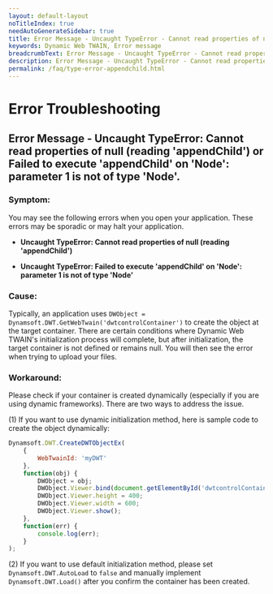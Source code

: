 ```yaml
---
layout: default-layout
noTitleIndex: true
needAutoGenerateSidebar: true
title: Error Message - Uncaught TypeError - Cannot read properties of null (reading 'appendChild') or Failed to execute 'appendChild' on 'Node' - parameter 1 is not of type 'Node'.
keywords: Dynamic Web TWAIN, Error message
breadcrumbText: Error Message - Uncaught TypeError - Cannot read properties of null (reading 'appendChild') or Failed to execute 'appendChild' on 'Node'- parameter 1 is not of type 'Node'.
description: Error Message - Uncaught TypeError - Cannot read properties of null (reading 'appendChild') or Failed to execute 'appendChild' on 'Node'- parameter 1 is not of type 'Node'.
permalink: /faq/type-error-appendchild.html
---
```


# Error Troubleshooting

## Error Message - Uncaught TypeError: Cannot read properties of null (reading 'appendChild') or Failed to execute 'appendChild' on 'Node': parameter 1 is not of type 'Node'.

### Symptom:
You may see the following errors when you open your application. These errors may be sporadic or may halt your application.

- **Uncaught TypeError: Cannot read properties of null (reading 'appendChild')**

- **Uncaught TypeError: Failed to execute 'appendChild' on 'Node': parameter 1 is not of type 'Node'**

### Cause:
Typically, an application uses `DWObject = Dynamsoft.DWT.GetWebTwain('dwtcontrolContainer')` to create the object at the target container. There are certain conditions where Dynamic Web TWAIN's initialization process will complete, but after initialization, the target container is not defined or remains null.  You will then see the error when trying to upload your files.

### Workaround:
Please check if your container is created dynamically (especially if you are using dynamic frameworks). There are two ways to address the issue. 

(1) If you want to use dynamic initialization method, here is sample code to create the object dynamically:

```javascript
Dynamsoft.DWT.CreateDWTObjectEx(
    {
        WebTwainId: 'myDWT'
    },
    function(obj) {
        DWObject = obj;
        DWObject.Viewer.bind(document.getElementById('dwtcontrolContainer'));
        DWObject.Viewer.height = 400;
        DWObject.Viewer.width = 600;
        DWObject.Viewer.show();
    },
    function(err) {
        console.log(err);
    }
);
```

(2) If you want to use default initialization method, please set `Dynamsoft.DWT.AutoLoad` to `false` and manually implement `Dynamsoft.DWT.Load()` after you confirm the container has been created.
